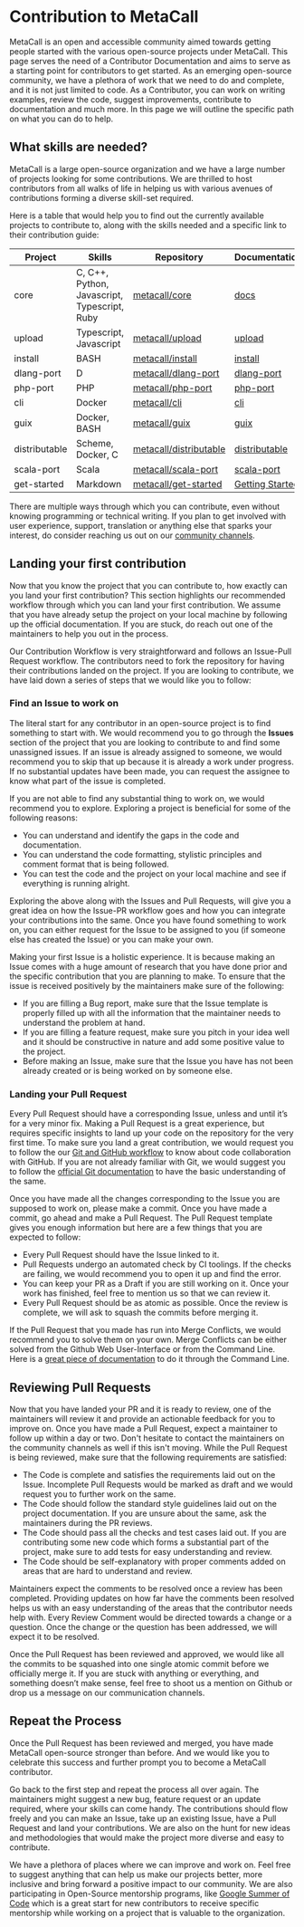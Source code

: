 # Contribution to MetaCall

MetaCall is an open and accessible community aimed towards getting people started with the various open-source projects under MetaCall. This page serves the need of a Contributor Documentation and aims to serve as a starting point for contributors to get started. As an emerging open-source community, we have a plethora of work that we need to do and complete, and it is not just limited to code. As a Contributor, you can work on writing examples, review the code, suggest improvements, contribute to documentation and much more. In this page we will outline the specific path on what you can do to help.

## What skills are needed?

MetaCall is a large open-source organization and we have a large number of projects looking for some contributions. We are thrilled to host contributors from all walks of life in helping us with various avenues of contributions forming a diverse skill-set required.

Here is a table that would help you to find out the currently available projects to contribute to, along with the skills needed and a specific link to their contribution guide:

| Project       | Skills                                       | Repository                                                          | Documentation                         |
| ------------- | -------------------------------------------- | ------------------------------------------------------------------- | ------------------------------------- |
| core          | C, C++, Python, Javascript, Typescript, Ruby | [metacall/core](https://github.com/metacall/core)                   | [docs](docs.md)                       |
| upload        | Typescript, Javascript                       | [metacall/upload](upload)                                           | [upload](upload.md)                   |
| install       | BASH                                         | [metacall/install](https://github.com/metacall/install)             | [install](install.md)                 |
| dlang-port    | D                                            | [metacall/dlang-port](https://github.com/metacall/dlang-port)       | [dlang-port](dlang-port.md)           |
| php-port      | PHP                                          | [metacall/php-port](https://github.com/metacall/php-port)           | [php-port](php-port.md)               |
| cli           | Docker                                       | [metacall/cli](https://github.com/metacall/cli)                     | [cli](cli.md)                         |
| guix          | Docker, BASH                                 | [metacall/guix](https://github.com/metacall/guix)                   | [guix](guix.md)                       |
| distributable | Scheme, Docker, C                            | [metacall/distributable](https://github.com/metacall/distributable) | [distributable](distributable.md)     |
| scala-port    | Scala                                        | [metacall/scala-port](https://github.com/metacall/scala-port)       | [scala-port](scala-port.md)           |
| get-started   | Markdown                                     | [metacall/get-started](https://github.com/metacall/get-started)     | [Getting Started](getting-started.md) |

There are multiple ways through which you can contribute, even without knowing programming or technical writing. If you plan to get involved with user experience, support, translation or anything else that sparks your interest, do consider reaching us out on our [community channels](/community).

## Landing your first contribution

Now that you know the project that you can contribute to, how exactly can you land your first contribution? This section highlights our recommended workflow through which you can land your first contribution. We assume that you have already setup the project on your local machine by following up the official documentation. If you are stuck, do reach out one of the maintainers to help you out in the process.

Our Contribution Workflow is very straightforward and follows an Issue-Pull Request workflow. The contributors need to fork the repository for having their contributions landed on the project. If you are looking to contribute, we have laid down a series of steps that we would like you to follow:

### Find an Issue to work on

The literal start for any contributor in an open-source project is to find something to start with. We would recommend you to go through the **Issues** section of the project that you are looking to contribute to and find some unassigned issues. If an issue is already assigned to someone, we would recommend you to skip that up because it is already a work under progress. If no substantial updates have been made, you can request the assignee to know what part of the issue is completed.

If you are not able to find any substantial thing to work on, we would recommend you to explore. Exploring a project is beneficial for some of the following reasons:

- You can understand and identify the gaps in the code and documentation.
- You can understand the code formatting, stylistic principles and comment format that is being followed.
- You can test the code and the project on your local machine and see if everything is running alright.

Exploring the above along with the Issues and Pull Requests, will give you a great idea on how the Issue-PR workflow goes and how you can integrate your contributions into the same. Once you have found something to work on, you can either request for the Issue to be assigned to you (if someone else has created the Issue) or you can make your own.

Making your first Issue is a holistic experience. It is because making an Issue comes with a huge amount of research that you have done prior and the specific contribution that you are planning to make. To ensure that the issue is received positively by the maintainers make sure of the following:

- If you are filling a Bug report, make sure that the Issue template is properly filled up with all the information that the maintainer needs to understand the problem at hand.
- If you are filling a feature request, make sure you pitch in your idea well and it should be constructive in nature and add some positive value to the project.
- Before making an Issue, make sure that the Issue you have has not been already created or is being worked on by someone else.

### Landing your Pull Request

Every Pull Request should have a corresponding Issue, unless and until it’s for a very minor fix. Making a Pull Request is a great experience, but requires specific insights to land up your code on the repository for the very first time. To make sure you land a great contribution, we would request you to follow the our [Git and GitHub workflow](Git-GitHub-Workflow.md) to know about code collaboration with GitHub. If you are not already familiar with Git, we would suggest you to follow the [official Git documentation](https://git-scm.com/doc) to have the basic understanding of the same.

Once you have made all the changes corresponding to the Issue you are supposed to work on, please make a commit. Once you have made a commit, go ahead and make a Pull Request. The Pull Request template gives you enough information but here are a few things that you are expected to follow:

- Every Pull Request should have the Issue linked to it.
- Pull Requests undergo an automated check by CI toolings. If the checks are failing, we would recommend you to open it up and find the error.
- You can keep your PR as a Draft if you are still working on it. Once your work has finished, feel free to mention us so that we can review it.
- Every Pull Request should be as atomic as possible. Once the review is complete, we will ask to squash the commits before merging it.

If the Pull Request that you made has run into Merge Conflicts, we would recommend you to solve them on your own. Merge Conflicts can be either solved from the Github Web User-Interface or from the Command Line. Here is a [great piece of documentation](https://docs.github.com/en/github/collaborating-with-issues-and-pull-requests/resolving-a-merge-conflict-using-the-command-line) to do it through the Command Line.

## Reviewing Pull Requests

Now that you have landed your PR and it is ready to review, one of the maintainers will review it and provide an actionable feedback for you to improve on. Once you have made a Pull Request, expect a maintainer to follow up within a day or two. Don't hesitate to contact the maintainers on the community channels as well if this isn't moving. While the Pull Request is being reviewed, make sure that the following requirements are satisfied:

- The Code is complete and satisfies the requirements laid out on the Issue. Incomplete Pull Requests would be marked as draft and we would request you to further work on the same.
- The Code should follow the standard style guidelines laid out on the project documentation. If you are unsure about the same, ask the maintainers during the PR reviews.
- The Code should pass all the checks and test cases laid out. If you are contributing some new code which forms a substantial part of the project, make sure to add tests for easy understanding and review.
- The Code should be self-explanatory with proper comments added on areas that are hard to understand and review.

Maintainers expect the comments to be resolved once a review has been completed. Providing updates on how far have the comments been resolved helps us with an easy understanding of the areas that the contributor needs help with. Every Review Comment would be directed towards a change or a question. Once the change or the question has been addressed, we will expect it to be resolved.

Once the Pull Request has been reviewed and approved, we would like all the commits to be squashed into one single atomic commit before we officially merge it. If you are stuck with anything or everything, and something doesn’t make sense, feel free to shoot us a mention on Github or drop us a message on our communication channels.

## Repeat the Process

Once the Pull Request has been reviewed and merged, you have made MetaCall open-source stronger than before. And we would like you to celebrate this success and further prompt you to become a MetaCall contributor.

Go back to the first step and repeat the process all over again. The maintainers might suggest a new bug, feature request or an update required, where your skills can come handy. The contributions should flow freely and you can make an Issue, take up an existing Issue, have a Pull Request and land your contributions. We are also on the hunt for new ideas and methodologies that would make the project more diverse and easy to contribute.

We have a plethora of places where we can improve and work on. Feel free to suggest anything that can help us make our projects better, more inclusive and bring forward a positive impact to our community. We are also participating in Open-Source mentorship programs, like [Google Summer of Code](https://summerofcode.withgoogle.com/organizations/5830976665550848/) which is a great start for new contributors to receive specific mentorship while working on a project that is valuable to the organization.
